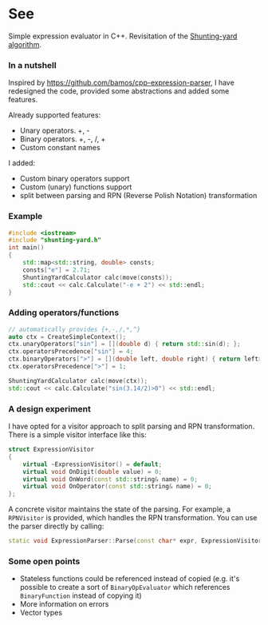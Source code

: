 See
=======

Simple expression evaluator in C++. Revisitation of the [Shunting-yard algorithm](http://en.wikipedia.org/wiki/Shunting-yard_algorithm).

### In a nutshell ###

Inspired by https://github.com/bamos/cpp-expression-parser, I have redesigned the code, provided some abstractions and added some features.

Already supported features:
* Unary operators. +, -
* Binary operators. +, -, /, +
* Custom constant names

I added:
* Custom binary operators support
* Custom (unary) functions support
* split between parsing and RPN (Reverse Polish Notation) transformation

### Example ###

``` cpp
#include <iostream>
#include "shunting-yard.h"
int main() 
{
	std::map<std::string, double> consts;
	consts["e"] = 2.71;
 	ShuntingYardCalculator calc(move(consts));
  	std::cout << calc.Calculate("-e + 2") << std::endl;
}
```

### Adding operators/functions ###

``` cpp
// automatically provides {+,-,/,*,^}
auto ctx = CreateSimpleContext();
ctx.unaryOperators["sin"] = [](double d) { return std::sin(d); };
ctx.operatorsPrecedence["sin"] = 4;
ctx.binaryOperators[">"] = [](double left, double right) { return left>right ? 1.0 : 0.0; };
ctx.operatorsPrecedence[">"] = 1;

ShuntingYardCalculator calc(move(ctx));
std::cout << calc.Calculate("sin(3.14/2)>0") << std::endl;
```

### A design experiment ###

I have opted for a visitor approach to split parsing and RPN transformation. There is a simple visitor interface like this:

``` cpp
struct ExpressionVisitor
{
	virtual ~ExpressionVisitor() = default;
	virtual void OnDigit(double value) = 0;
	virtual void OnWord(const std::string& name) = 0;
	virtual void OnOperator(const std::string& name) = 0;
};
```

A concrete visitor maintains the state of the parsing. For example, a `RPNVisitor` is provided, which handles the RPN transformation. You can use the parser directly by calling:

``` cpp
static void ExpressionParser::Parse(const char* expr, ExpressionVisitor& visitor); 
```

### Some open points ###

* Stateless functions could be referenced instead of copied (e.g. it's possible to create a sort of `BinaryOpEvaluator` which references `BinaryFunction` instead of copying it)
* More information on errors
* Vector types
